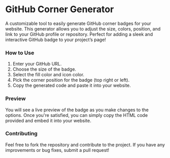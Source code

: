 # GitHub Corner Generator

A customizable tool to easily generate GitHub corner badges for your website. This generator allows you to adjust the size, colors, position, and link to your GitHub profile or repository. Perfect for adding a sleek and interactive GitHub badge to your project’s page!

### How to Use

1. Enter your GitHub URL.
2. Choose the size of the badge.
3. Select the fill color and icon color.
4. Pick the corner position for the badge (top right or left).
5. Copy the generated code and paste it into your website.

### Preview

You will see a live preview of the badge as you make changes to the options. Once you're satisfied, you can simply copy the HTML code provided and embed it into your website.

### Contributing

Feel free to fork the repository and contribute to the project. If you have any improvements or bug fixes, submit a pull request!
